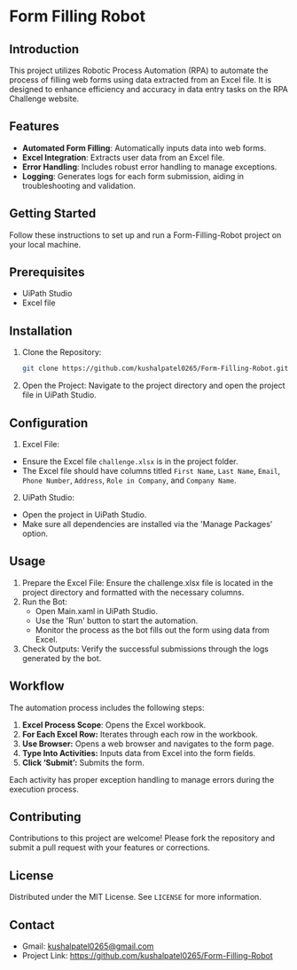 # Form Filling Robot

## Introduction
This project utilizes Robotic Process Automation (RPA) to automate the process of filling web forms using data extracted from an Excel file. It is designed to enhance efficiency and accuracy in data entry tasks on the RPA Challenge website.

## Features
- **Automated Form Filling**: Automatically inputs data into web forms.
- **Excel Integration**: Extracts user data from an Excel file.
- **Error Handling**: Includes robust error handling to manage exceptions.
- **Logging**: Generates logs for each form submission, aiding in troubleshooting and validation.

## Getting Started
Follow these instructions to set up and run a Form-Filling-Robot project on your local machine.

## Prerequisites
- UiPath Studio
- Excel file

## Installation
1. Clone the Repository:
   ```bash
   git clone https://github.com/kushalpatel0265/Form-Filling-Robot.git
2. Open the Project:
   Navigate to the project directory and open the project file in UiPath Studio.

## Configuration
1. Excel File:
- Ensure the Excel file `challenge.xlsx` is in the project folder.
- The Excel file should have columns titled `First Name`, `Last Name`, `Email`, `Phone Number`, `Address`, `Role in Company`, and `Company Name`.
2. UiPath Studio:
- Open the project in UiPath Studio.
- Make sure all dependencies are installed via the 'Manage Packages' option.

## Usage
1. Prepare the Excel File:
   Ensure the challenge.xlsx file is located in the project directory and formatted with the necessary columns.
2. Run the Bot:
   - Open Main.xaml in UiPath Studio.
   - Use the 'Run' button to start the automation.
   - Monitor the process as the bot fills out the form using data from Excel.
3. Check Outputs:
   Verify the successful submissions through the logs generated by the bot.

## Workflow
The automation process includes the following steps:
1. **Excel Process Scope**: Opens the Excel workbook.
2. **For Each Excel Row:** Iterates through each row in the workbook.
3. **Use Browser:** Opens a web browser and navigates to the form page.
4. **Type Into Activities:** Inputs data from Excel into the form fields.
5. **Click ‘Submit’:** Submits the form.
   
Each activity has proper exception handling to manage errors during the execution process.

## Contributing
Contributions to this project are welcome! Please fork the repository and submit a pull request with your features or corrections.

## License
Distributed under the MIT License. See `LICENSE` for more information.

## Contact
- Gmail: kushalpatel0265@gmail.com
- Project Link: https://github.com/kushalpatel0265/Form-Filling-Robot
